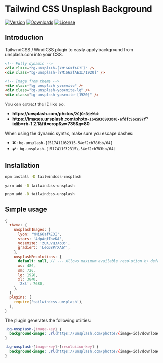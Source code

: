 # Tailwind CSS Unsplash Background

[![Version][npm-version-shield]][npm]
[![Downloads][npm-stats-shield]][npm]
[![License][license-shield]][license]

## Introduction

TailwindCSS / WindiCSS plugin to easily apply background from unsplash.com into your CSS.

```html
<!-- Fully dynamic -->
<div class="bg-unsplash-[YMi66afAE3I]" />
<div class="bg-unsplash-[YMi66afAE3I/1920]" />

<!-- Image from theme --> 
<div class="bg-unsplash-yosemite" />
<div class="bg-unsplash-yosemite-lg" />
<div class="bg-unsplash-yosemite-[1920]" />
```

You can extract the ID like so:

- <b>ht<span>tps://unsplash.com/photos/`2GjGnBizWuQ`</b>
- <b>ht<span>tps://images.unsplash.com/photo-`1645036993886-efdfd96ca97f`?ixlib=rb-1.2.1&fit=crop&w=735&q=80</b>

When using the dynamic syntax, make sure you escape dashes:
- ❌ : `bg-unsplash-[1517411032315-54ef2cb783bb/64]`
- ✔️ : `bg-unsplash-[1517411032315\-54ef2cb783bb/64]`

## Installation

```bash
npm install -D tailwindcss-unsplash
```

```bash
yarn add -D tailwindcss-unsplash
```

```bash
pnpm add -D tailwindcss-unsplash
```

## Simple usage

```js
{
  theme: {
    unsplashImages: {
      lyon: 'YMi66afAE3I',
      stars: '4dpAqfTbvKA',
      yosemite: 'zOXUvQ3Xo3s',
      gradient: 'LeG68PrXA6Y',
    },
    unsplashResolutions: {
      default: null, // --- Allows maximum available resolution by default.
      xs: 480,
      sm: 720,
      lg: 1920,
      xl: 3840,
      '2xl': 7680,
    },
  },
  plugins: [
    require('tailwindcss-unsplash'),
  ],
}
```

The plugin generates the following utilities:

```css
.bg-unsplash-[image-key] {
  background-image: url(https://unsplash.com/photos/{image-id}/download;
}

.bg-unsplash-[image-key]-[resolution-key] {
  background-image: url(https://unsplash.com/photos/{image-id}/download?w={resolution};
}
```

[npm]: https://www.npmjs.com/package/tailwindcss-unsplash
[npm-version-shield]: https://img.shields.io/npm/v/tailwindcss-unsplash.svg?style=flat-square
[npm-stats-shield]: https://img.shields.io/npm/dt/tailwindcss-unsplash.svg?style=flat-square
[license]: ./LICENSE
[license-shield]: https://img.shields.io/npm/l/tailwindcss-unsplash.svg?style=flat-square

